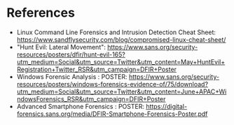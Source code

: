 # References
- Linux Command Line Forensics and Intrusion Detection Cheat Sheet: https://www.sandflysecurity.com/blog/compromised-linux-cheat-sheet/
- "Hunt Evil: Lateral Movement": https://www.sans.org/security-resources/posters/dfir/hunt-evil-165?utm_medium=Social&utm_source=Twitter&utm_content=May+HuntEvil+Registration+Twitter_RSR&utm_campaign=DFIR+Poster
- Windows Forensic Analysis : POSTER: https://www.sans.org/security-resources/posters/windows-forensics-evidence-of/75/download?utm_medium=Social&utm_source=Twitter&utm_content=June+APAC+WindowsForensics_RSR&utm_campaign=DFIR+Poster
- Advanced Smartphone Forensics : POSTER: https://digital-forensics.sans.org/media/DFIR-Smartphone-Forensics-Poster.pdf
